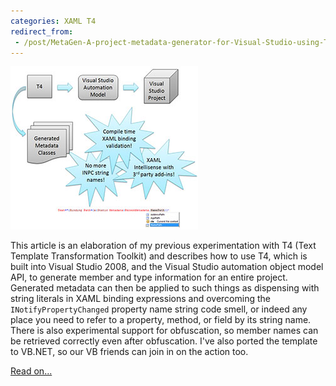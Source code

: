 ```yaml
---
categories: XAML T4
redirect_from:
 - /post/MetaGen-A-project-metadata-generator-for-Visual-Studio-using-T4.aspx.html
---
```


![T4 metadata generation flow](/assets/images/2009-09-03-Header.jpg)

This article is an elaboration of my previous experimentation with T4 (Text Template Transformation Toolkit) and describes how to use T4, 
which is built into Visual Studio 2008, and the Visual Studio automation object model API, to generate member and type information 
for an entire project. Generated metadata can then be applied to such things as dispensing with string literals 
in XAML binding expressions and overcoming the `INotifyPropertyChanged` property name string code smell, 
or indeed any place you need to refer to a property, method, or field by its string name. 
There is also experimental support for obfuscation, so member names can be retrieved correctly even after obfuscation. 
I've also ported the template to VB.NET, so our VB friends can join in on the action too.

[Read on...](http://www.codeproject.com/KB/codegen/T4Metadata.aspx)